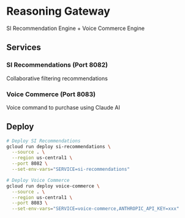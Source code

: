 # Reasoning Gateway

SI Recommendation Engine + Voice Commerce Engine

## Services

### SI Recommendations (Port 8082)

Collaborative filtering recommendations

### Voice Commerce (Port 8083)

Voice command to purchase using Claude AI

## Deploy

```bash
# Deploy SI Recommendations
gcloud run deploy si-recommendations \
  --source . \
  --region us-central1 \
  --port 8082 \
  --set-env-vars="SERVICE=si-recommendations"

# Deploy Voice Commerce
gcloud run deploy voice-commerce \
  --source . \
  --region us-central1 \
  --port 8083 \
  --set-env-vars="SERVICE=voice-commerce,ANTHROPIC_API_KEY=xxx"
```
